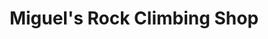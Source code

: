 ---
title: "Miguel's Rock Climbing Shop"
url: /slade/miguels-rock-climbing-shop/
shop: Allgemein
---